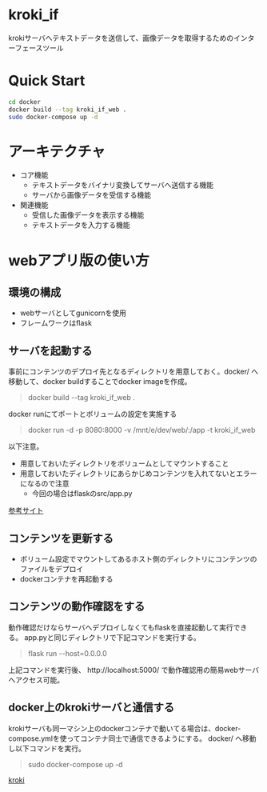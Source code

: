 # kroki_if

krokiサーバへテキストデータを送信して、画像データを取得するためのインターフェースツール

# Quick Start
```bash
cd docker
docker build --tag kroki_if_web .
sudo docker-compose up -d
```


# アーキテクチャ
- コア機能
    - テキストデータをバイナリ変換してサーバへ送信する機能
    - サーバから画像データを受信する機能
- 関連機能
    - 受信した画像データを表示する機能
    - テキストデータを入力する機能

# webアプリ版の使い方
## 環境の構成
- webサーバとしてgunicornを使用
- フレームワークはflask
## サーバを起動する
事前にコンテンツのデプロイ先となるディレクトリを用意しておく。docker/ へ移動して、docker buildすることでdocker imageを作成。
>docker build --tag kroki_if_web .

docker runにてポートとボリュームの設定を実施する

>docker run -d -p 8080:8000 -v /mnt/e/dev/web/:/app -t kroki_if_web

以下注意。
- 用意しておいたディレクトリをボリュームとしてマウントすること
- 用意しておいたディレクトリにあらかじめコンテンツを入れてないとエラーになるので注意
    - 今回の場合はflaskのsrc/app.py

[参考サイト](https://zenn.dev/4kzknt/articles/1baf245b3caca8)

## コンテンツを更新する
- ボリューム設定でマウントしてあるホスト側のディレクトリにコンテンツのファイルをデプロイ
- dockerコンテナを再起動する

## コンテンツの動作確認をする
動作確認だけならサーバへデプロイしなくてもflaskを直接起動して実行できる。
app.pyと同じディレクトリで下記コマンドを実行する。

>flask run --host=0.0.0.0

上記コマンドを実行後、 http://localhost:5000/ で動作確認用の簡易webサーバへアクセス可能。

## docker上のkrokiサーバと通信する
krokiサーバも同一マシン上のdockerコンテナで動いてる場合は、docker-compose.ymlを使ってコンテナ同士で通信できるようにする。
docker/ へ移動し以下コマンドを実行。
> sudo docker-compose up -d

[kroki](https://kroki.io/)
